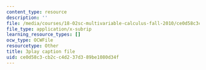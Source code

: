 ```yaml
---
content_type: resource
description: ''
file: /media/courses/18-02sc-multivariable-calculus-fall-2010/ce0d58c3cb2cc4d237d389be1080d34f_grns_GNYWe4.srt
file_type: application/x-subrip
learning_resource_types: []
ocw_type: OCWFile
resourcetype: Other
title: 3play caption file
uid: ce0d58c3-cb2c-c4d2-37d3-89be1080d34f
---
```


